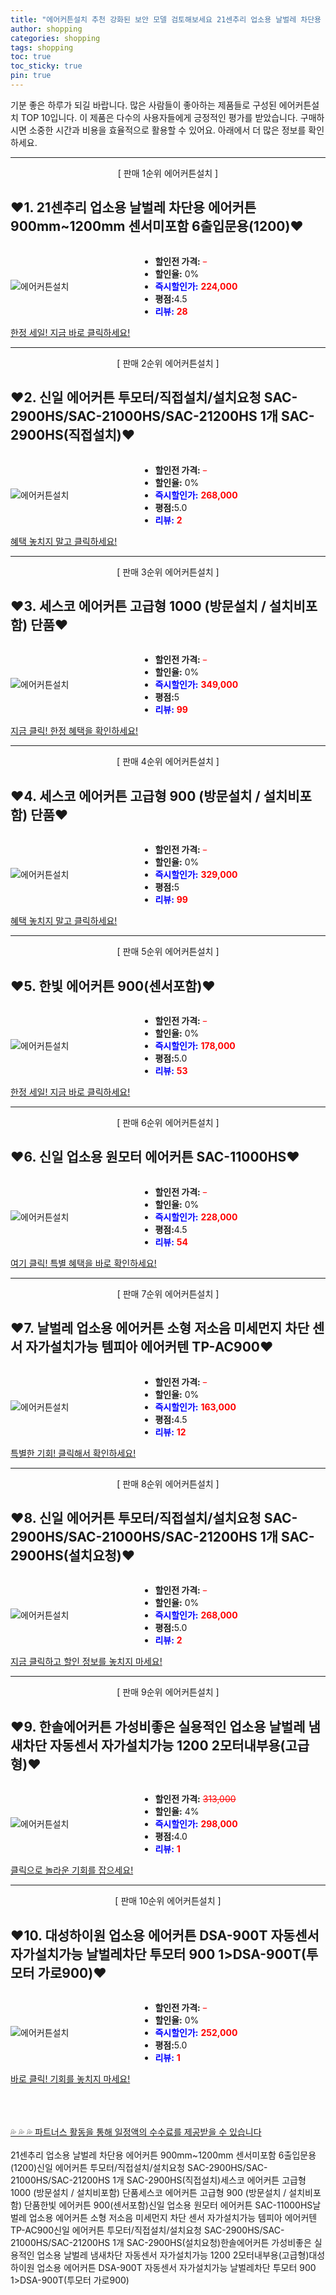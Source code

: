 ```yaml
---
title: "에어커튼설치 추천 강화된 보안 모델 검토해보세요 21센추리 업소용 날벌레 차단용 에어커튼"
author: shopping
categories: shopping
tags: shopping
toc: true
toc_sticky: true
pin: true
---
```

기분 좋은 하루가 되길 바랍니다. 많은 사람들이 좋아하는 제품들로 구성된 에어커튼설치 TOP 10입니다. 이 제품은 다수의 사용자들에게 긍정적인 평가를 받았습니다. 구매하시면 소중한 시간과 비용을 효율적으로 활용할 수 있어요. 아래에서 더 많은 정보를 확인하세요.

---
<p class="toplist" style="margin: 0 auto; display: block; width: fit-content;">[ 판매 1순위 에어커튼설치 ]</p>

<h2><strong>❤️1. 21센추리 업소용 날벌레 차단용 에어커튼 900mm~1200mm 센서미포함 6출입문용(1200)❤️</strong></h2>

<div style="display: flex; align-items: center;">
    <div style="flex: 0.4;">
        <img src="https://thumbnail10.coupangcdn.com/thumbnails/remote/230x230ex/image/vendor_inventory/277c/e81e2e24f49d8f5c230a7215bc54e65cf66e52850bcb720510929c5f4983.png" alt="에어커튼설치" style="max-width: 100%;">
    </div>
    <div style="flex: 0.6; margin-left: 10px;">
        <ul>
            <li><strong>할인전 가격:</strong> <del style="color: red;">-</del></li>
            <li><strong>할인율:</strong> 0%</li>
            <li><span style='color:blue'><strong>즉시할인가:</strong></span> <span style='color:red'><strong>224,000</strong></span></li>
            <li><strong>평점:</strong>4.5</li>
            <li><span style='color:blue'><strong>리뷰:</strong></span> <span style='color:red'><strong>28</strong></span></li>
        </ul>
    </div>
</div>
<div class="center">
    <a href="https://William4Davisa.github.io?lptag=AF9450613&subid=githubio&pageKey=7185290669&traceid=V0-153&itemId=18130149848&vendorItemId=85280926096" class="myButton">
        한정 세일! 지금 바로 클릭하세요!
    </a>
</div>


---
<p class="toplist" style="margin: 0 auto; display: block; width: fit-content;">[ 판매 2순위 에어커튼설치 ]</p>

<h2><strong>❤️2. 신일 에어커튼 투모터/직접설치/설치요청 SAC-2900HS/SAC-21000HS/SAC-21200HS 1개 SAC-2900HS(직접설치)❤️</strong></h2>

<div style="display: flex; align-items: center;">
    <div style="flex: 0.4;">
        <img src="https://thumbnail6.coupangcdn.com/thumbnails/remote/230x230ex/image/vendor_inventory/601f/49a810ca4dc19c430e27b0678e282421e4fa1f6618f84cb70a64e6eea42a.jpg" alt="에어커튼설치" style="max-width: 100%;">
    </div>
    <div style="flex: 0.6; margin-left: 10px;">
        <ul>
            <li><strong>할인전 가격:</strong> <del style="color: red;">-</del></li>
            <li><strong>할인율:</strong> 0%</li>
            <li><span style='color:blue'><strong>즉시할인가:</strong></span> <span style='color:red'><strong>268,000</strong></span></li>
            <li><strong>평점:</strong>5.0</li>
            <li><span style='color:blue'><strong>리뷰:</strong></span> <span style='color:red'><strong>2</strong></span></li>
        </ul>
    </div>
</div>
<div class="center">
    <a href="https://William4Davisa.github.io?lptag=AF9450613&subid=githubio&pageKey=5417257576&traceid=V0-153&itemId=8169417542&vendorItemId=89391097025" class="myButton">
        혜택 놓치지 말고 클릭하세요!
    </a>
</div>


---
<p class="toplist" style="margin: 0 auto; display: block; width: fit-content;">[ 판매 3순위 에어커튼설치 ]</p>

<h2><strong>❤️3. 세스코 에어커튼 고급형 1000 (방문설치 / 설치비포함) 단품❤️</strong></h2>

<div style="display: flex; align-items: center;">
    <div style="flex: 0.4;">
        <img src="https://thumbnail8.coupangcdn.com/thumbnails/remote/230x230ex/image/vendor_inventory/0fd8/c485cd6abf83d074de91a203126d0827b3c66fe06f9f3a00b77d8e8cdd85.jpg" alt="에어커튼설치" style="max-width: 100%;">
    </div>
    <div style="flex: 0.6; margin-left: 10px;">
        <ul>
            <li><strong>할인전 가격:</strong> <del style="color: red;">-</del></li>
            <li><strong>할인율:</strong> 0%</li>
            <li><span style='color:blue'><strong>즉시할인가:</strong></span> <span style='color:red'><strong>349,000</strong></span></li>
            <li><strong>평점:</strong>5</li>
            <li><span style='color:blue'><strong>리뷰:</strong></span> <span style='color:red'><strong>99</strong></span></li>
        </ul>
    </div>
</div>
<div class="center">
    <a href="https://William4Davisa.github.io?lptag=AF9450613&subid=githubio&pageKey=8133165713&traceid=V0-153&itemId=23099694391&vendorItemId=90133073700" class="myButton">
        지금 클릭! 한정 혜택을 확인하세요!
    </a>
</div>


---
<p class="toplist" style="margin: 0 auto; display: block; width: fit-content;">[ 판매 4순위 에어커튼설치 ]</p>

<h2><strong>❤️4. 세스코 에어커튼 고급형 900 (방문설치 / 설치비포함) 단품❤️</strong></h2>

<div style="display: flex; align-items: center;">
    <div style="flex: 0.4;">
        <img src="https://thumbnail9.coupangcdn.com/thumbnails/remote/230x230ex/image/vendor_inventory/2ade/c016a188de192aa440b28ba0d964163a2eed9fcbfed83da7541c835751d6.jpg" alt="에어커튼설치" style="max-width: 100%;">
    </div>
    <div style="flex: 0.6; margin-left: 10px;">
        <ul>
            <li><strong>할인전 가격:</strong> <del style="color: red;">-</del></li>
            <li><strong>할인율:</strong> 0%</li>
            <li><span style='color:blue'><strong>즉시할인가:</strong></span> <span style='color:red'><strong>329,000</strong></span></li>
            <li><strong>평점:</strong>5</li>
            <li><span style='color:blue'><strong>리뷰:</strong></span> <span style='color:red'><strong>99</strong></span></li>
        </ul>
    </div>
</div>
<div class="center">
    <a href="https://William4Davisa.github.io?lptag=AF9450613&subid=githubio&pageKey=8133170894&traceid=V0-153&itemId=23099717069&vendorItemId=90133081947" class="myButton">
        혜택 놓치지 말고 클릭하세요!
    </a>
</div>


---
<p class="toplist" style="margin: 0 auto; display: block; width: fit-content;">[ 판매 5순위 에어커튼설치 ]</p>

<h2><strong>❤️5. 한빛 에어커튼 900(센서포함)❤️</strong></h2>

<div style="display: flex; align-items: center;">
    <div style="flex: 0.4;">
        <img src="https://thumbnail10.coupangcdn.com/thumbnails/remote/230x230ex/image/vendor_inventory/c1a4/5d2dc4e06531604d79818895768b22a7c28e24cdcc1a07a13a43255a46f8.jpg" alt="에어커튼설치" style="max-width: 100%;">
    </div>
    <div style="flex: 0.6; margin-left: 10px;">
        <ul>
            <li><strong>할인전 가격:</strong> <del style="color: red;">-</del></li>
            <li><strong>할인율:</strong> 0%</li>
            <li><span style='color:blue'><strong>즉시할인가:</strong></span> <span style='color:red'><strong>178,000</strong></span></li>
            <li><strong>평점:</strong>5.0</li>
            <li><span style='color:blue'><strong>리뷰:</strong></span> <span style='color:red'><strong>53</strong></span></li>
        </ul>
    </div>
</div>
<div class="center">
    <a href="https://William4Davisa.github.io?lptag=AF9450613&subid=githubio&pageKey=8016393261&traceid=V0-153&itemId=22384571518&vendorItemId=89429536544" class="myButton">
        한정 세일! 지금 바로 클릭하세요!
    </a>
</div>


---
<p class="toplist" style="margin: 0 auto; display: block; width: fit-content;">[ 판매 6순위 에어커튼설치 ]</p>

<h2><strong>❤️6. 신일 업소용 원모터 에어커튼 SAC-11000HS❤️</strong></h2>

<div style="display: flex; align-items: center;">
    <div style="flex: 0.4;">
        <img src="https://thumbnail6.coupangcdn.com/thumbnails/remote/230x230ex/image/vendor_inventory/52cc/6ec447d79071755f7c0027be5181fa7a578b77b4f6b1bd556f1f93894730.jpg" alt="에어커튼설치" style="max-width: 100%;">
    </div>
    <div style="flex: 0.6; margin-left: 10px;">
        <ul>
            <li><strong>할인전 가격:</strong> <del style="color: red;">-</del></li>
            <li><strong>할인율:</strong> 0%</li>
            <li><span style='color:blue'><strong>즉시할인가:</strong></span> <span style='color:red'><strong>228,000</strong></span></li>
            <li><strong>평점:</strong>4.5</li>
            <li><span style='color:blue'><strong>리뷰:</strong></span> <span style='color:red'><strong>54</strong></span></li>
        </ul>
    </div>
</div>
<div class="center">
    <a href="https://William4Davisa.github.io?lptag=AF9450613&subid=githubio&pageKey=5374971230&traceid=V0-153&itemId=7965822936&vendorItemId=82225108269" class="myButton">
        여기 클릭! 특별 혜택을 바로 확인하세요!
    </a>
</div>


---
<p class="toplist" style="margin: 0 auto; display: block; width: fit-content;">[ 판매 7순위 에어커튼설치 ]</p>

<h2><strong>❤️7. 날벌레 업소용 에어커튼 소형 저소음 미세먼지 차단 센서 자가설치가능 템피아 에어커텐 TP-AC900❤️</strong></h2>

<div style="display: flex; align-items: center;">
    <div style="flex: 0.4;">
        <img src="https://thumbnail9.coupangcdn.com/thumbnails/remote/230x230ex/image/vendor_inventory/316d/ee33cc136958277addbdf1e63288904b95959784b71c84ec251a382efafb.jpg" alt="에어커튼설치" style="max-width: 100%;">
    </div>
    <div style="flex: 0.6; margin-left: 10px;">
        <ul>
            <li><strong>할인전 가격:</strong> <del style="color: red;">-</del></li>
            <li><strong>할인율:</strong> 0%</li>
            <li><span style='color:blue'><strong>즉시할인가:</strong></span> <span style='color:red'><strong>163,000</strong></span></li>
            <li><strong>평점:</strong>4.5</li>
            <li><span style='color:blue'><strong>리뷰:</strong></span> <span style='color:red'><strong>12</strong></span></li>
        </ul>
    </div>
</div>
<div class="center">
    <a href="https://William4Davisa.github.io?lptag=AF9450613&subid=githubio&pageKey=5213219545&traceid=V0-153&itemId=7297004122&vendorItemId=74588294453" class="myButton">
        특별한 기회! 클릭해서 확인하세요!
    </a>
</div>


---
<p class="toplist" style="margin: 0 auto; display: block; width: fit-content;">[ 판매 8순위 에어커튼설치 ]</p>

<h2><strong>❤️8. 신일 에어커튼 투모터/직접설치/설치요청 SAC-2900HS/SAC-21000HS/SAC-21200HS 1개 SAC-2900HS(설치요청)❤️</strong></h2>

<div style="display: flex; align-items: center;">
    <div style="flex: 0.4;">
        <img src="https://thumbnail10.coupangcdn.com/thumbnails/remote/230x230ex/image/vendor_inventory/a27a/1cbdf9347e707740f64a384e4b8500d0e1d4cf2d001705f8c7db33b229a7.png" alt="에어커튼설치" style="max-width: 100%;">
    </div>
    <div style="flex: 0.6; margin-left: 10px;">
        <ul>
            <li><strong>할인전 가격:</strong> <del style="color: red;">-</del></li>
            <li><strong>할인율:</strong> 0%</li>
            <li><span style='color:blue'><strong>즉시할인가:</strong></span> <span style='color:red'><strong>268,000</strong></span></li>
            <li><strong>평점:</strong>5.0</li>
            <li><span style='color:blue'><strong>리뷰:</strong></span> <span style='color:red'><strong>2</strong></span></li>
        </ul>
    </div>
</div>
<div class="center">
    <a href="https://William4Davisa.github.io?lptag=AF9450613&subid=githubio&pageKey=5417257576&traceid=V0-153&itemId=8169417533&vendorItemId=89391122336" class="myButton">
        지금 클릭하고 할인 정보를 놓치지 마세요!
    </a>
</div>


---
<p class="toplist" style="margin: 0 auto; display: block; width: fit-content;">[ 판매 9순위 에어커튼설치 ]</p>

<h2><strong>❤️9. 한솔에어커튼 가성비좋은 실용적인 업소용 날벌레 냄새차단 자동센서 자가설치가능 1200 2모터내부용(고급형)❤️</strong></h2>

<div style="display: flex; align-items: center;">
    <div style="flex: 0.4;">
        <img src="https://thumbnail9.coupangcdn.com/thumbnails/remote/230x230ex/image/vendor_inventory/b304/8cbdbdc3b612835da2156783f500f1b4f25da714369a272b7a851a1d4f65.jpg" alt="에어커튼설치" style="max-width: 100%;">
    </div>
    <div style="flex: 0.6; margin-left: 10px;">
        <ul>
            <li><strong>할인전 가격:</strong> <del style="color: red;">313,000</del></li>
            <li><strong>할인율:</strong> 4%</li>
            <li><span style='color:blue'><strong>즉시할인가:</strong></span> <span style='color:red'><strong>298,000</strong></span></li>
            <li><strong>평점:</strong>4.0</li>
            <li><span style='color:blue'><strong>리뷰:</strong></span> <span style='color:red'><strong>1</strong></span></li>
        </ul>
    </div>
</div>
<div class="center">
    <a href="https://William4Davisa.github.io?lptag=AF9450613&subid=githubio&pageKey=7650273059&traceid=V0-153&itemId=20353603565&vendorItemId=72118860590" class="myButton">
        클릭으로 놀라운 기회를 잡으세요!
    </a>
</div>


---
<p class="toplist" style="margin: 0 auto; display: block; width: fit-content;">[ 판매 10순위 에어커튼설치 ]</p>

<h2><strong>❤️10. 대성하이원 업소용 에어커튼 DSA-900T 자동센서 자가설치가능 날벌레차단 투모터 900 1>DSA-900T(투모터 가로900)❤️</strong></h2>

<div style="display: flex; align-items: center;">
    <div style="flex: 0.4;">
        <img src="https://thumbnail10.coupangcdn.com/thumbnails/remote/230x230ex/image/vendor_inventory/5bd8/65d117c4eacc33f7b2dfaa832781029ce5c2c973e2575c2bfc90196fe16a.jpg" alt="에어커튼설치" style="max-width: 100%;">
    </div>
    <div style="flex: 0.6; margin-left: 10px;">
        <ul>
            <li><strong>할인전 가격:</strong> <del style="color: red;">-</del></li>
            <li><strong>할인율:</strong> 0%</li>
            <li><span style='color:blue'><strong>즉시할인가:</strong></span> <span style='color:red'><strong>252,000</strong></span></li>
            <li><strong>평점:</strong>5.0</li>
            <li><span style='color:blue'><strong>리뷰:</strong></span> <span style='color:red'><strong>1</strong></span></li>
        </ul>
    </div>
</div>
<div class="center">
    <a href="https://William4Davisa.github.io?lptag=AF9450613&subid=githubio&pageKey=6607648917&traceid=V0-153&itemId=22745385350&vendorItemId=89780611343" class="myButton">
        바로 클릭! 기회를 놓치지 마세요!
    </a>
</div>

<br><br><br>[💦 💦 💦 파트너스 활동을 통해 일정액의 수수료를 제공받을 수 있습니다](https://link.coupang.com/a/bcpT2c)<br><br>21센추리 업소용 날벌레 차단용 에어커튼 900mm~1200mm 센서미포함 6출입문용(1200)신일 에어커튼 투모터/직접설치/설치요청 SAC-2900HS/SAC-21000HS/SAC-21200HS 1개 SAC-2900HS(직접설치)세스코 에어커튼 고급형 1000 (방문설치 / 설치비포함) 단품세스코 에어커튼 고급형 900 (방문설치 / 설치비포함) 단품한빛 에어커튼 900(센서포함)신일 업소용 원모터 에어커튼 SAC-11000HS날벌레 업소용 에어커튼 소형 저소음 미세먼지 차단 센서 자가설치가능 템피아 에어커텐 TP-AC900신일 에어커튼 투모터/직접설치/설치요청 SAC-2900HS/SAC-21000HS/SAC-21200HS 1개 SAC-2900HS(설치요청)한솔에어커튼 가성비좋은 실용적인 업소용 날벌레 냄새차단 자동센서 자가설치가능 1200 2모터내부용(고급형)대성하이원 업소용 에어커튼 DSA-900T 자동센서 자가설치가능 날벌레차단 투모터 900 1>DSA-900T(투모터 가로900)